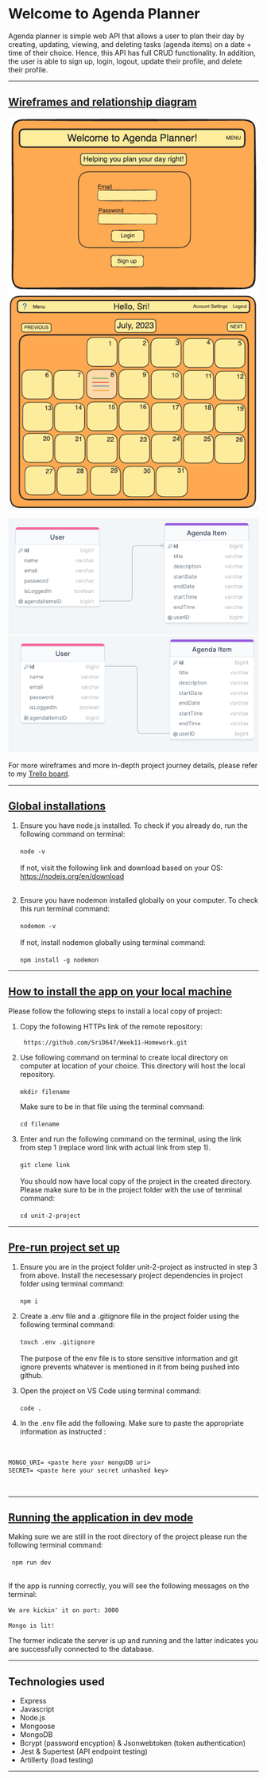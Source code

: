 # **Welcome to Agenda Planner**

Agenda planner is simple web API that allows a user to plan their day by creating, updating, viewing, and deleting tasks (agenda items) on a date + time of their choice. Hence, this API has full CRUD functionality.  In addition, the user is able to sign up, login, logout, update  their profile, and delete their profile. 

---

## **<u>Wireframes and relationship diagram</u>**

![Adf](<Wireframe 1- Login page.png>) ![Alt text](<Wireframe 3- Home page.png>)


![Alt text](image-1.png)  ![Alt text](image-2.png)

<p>For more wireframes and more in-depth project journey details, please refer to my <a href="https://trello.com/b/nmL8ffzH/unit-2-project-trello-board">Trello board</a>.</p>

---

## **<u>Global installations**</u>

1. Ensure you have node.js installed. To check if you already do, run the following command on terminal:<br> <br>``node -v``<br><br> If not, visit the following link and download based on your OS:<br> https://nodejs.org/en/download <br><br>

2. Ensure you have nodemon installed globally on your computer. To check this run terminal command: <br><br>
 ``nodemon -v``<br><br> 
 If not, install nodemon globally using terminal command: <br><br> ``npm install -g nodemon``

---

## **<u>How to install the app on your local machine**</u>

Please follow the following steps to install a local copy of project:<br>

1. Copy the following HTTPs link of the remote repository:<br>

   `` https://github.com/SriD647/Week11-Homework.git``<br>
  

2. Use following command on terminal to create local directory on computer at location of your choice. This directory will host the local repository.
 <br><br>``mkdir filename``<br>
 
   Make sure to be in that file using the terminal command:<br><br>``cd filename `` <br>
  
3. Enter and run the following command on the terminal, using the link from step 1 (replace word link with actual link from step 1).<br><br>` git clone link `<br><br>  You should now have local copy of the project in the created directory. Please make sure to be in the project folder with the use of terminal command:<br><br> `cd unit-2-project`<br>

---


## **<u>Pre-run project set up**</u>

1. Ensure you are in the project folder unit-2-project as instructed in step 3 from above. Install the necesessary project dependencies in project folder using terminal command:<br><br>``npm i``<br>

2. Create a .env file and a .gitignore file in the project folder using the following terminal command:<br><br> ``touch .env .gitignore``<br><br> The purpose of the env file is to store sensitive information and git ignore prevents whatever is mentioned in it from being pushed into github.

3. Open the project on VS Code using terminal command:<br><br> ``code .``<br>

4. In the .env file add the following. Make sure to paste the appropriate information as instructed :<br> 
<br>


```
MONGO_URI= <paste here your mongoDB uri>
SECRET= <paste here your secret unhashed key>
```
<br>

---

## <u>**Running the application in dev mode**</u> <br>

Making sure we are still in the root directory of the project please run the following terminal command:<br><br>` npm run dev`<br><br>

If the app is running correctly, you will see the following messages on the terminal:<br>

``We are kickin' it on port: 3000``  <br>

``Mongo is lit!``<br>

The former indicate the server is up and running and the latter indicates you are successfully connected to the database.

---

## **Technologies used**
- Express 
- Javascript
- Node.js
- Mongoose
- MongoDB
- Bcrypt (password encyption) & Jsonwebtoken (token authentication)
- Jest & Supertest (API endpoint testing)
- Artillerty (load testing)

---

